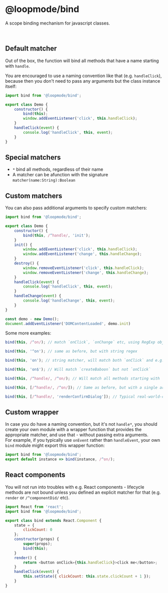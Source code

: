 # @loopmode/bind

A scope binding mechanism for javascript classes.

<br/>

## Default matcher

Out of the box, the function will bind all methods that have a name starting with `handle`.

You are encouraged to use a naming convention like that (e.g. `handleClick`), because then you don't need to pass any arguments but the class instance itself:

```javascript
import bind from '@loopmode/bind';

export class Demo {
    constructor() {
        bind(this);
        window.addEventListener('click', this.handleClick);
    }
    handleClick(event) {
        console.log('handleClick', this, event);
    }
}
```

## Special matchers

-   `*` bind all methods, regardless of their name
-   A matcher can be afunction with the signature `matcher(name:String):Boolean`

## Custom matchers

You can also pass additional arguments to specify custom matchers:

```javascript
import bind from '@loopmode/bind';

export class Demo {
    constructor() {
        bind(this, /^handle/, 'init');
    }
    init() {
        window.addEventListener('click', this.handleClick);
        window.addEventListener('change', this.handleChange);
    }
    destroy() {
        window.removeEventListener('click', this.handleClick);
        window.removeEventListener('change', this.handleChange);
    }
    handleClick(event) {
        console.log('handleClick', this, event);
    }
    handleChange(event) {
        console.log('handleChange', this, event);
    }
}

const demo - new Demo();
document.addEventListener('DOMContentLoaded', demo.init)
```

Some more examples:

```javascript
bind(this, /^on/); // match `onClick`, `onChange` etc, using RegExp object

bind(this, '^on'); // same as before, but with string regex

bind(this, 'on'); // string matcher, will match both `onClick` and e.g. `createBaboon`

bind(this, 'on$'); // Will match `createBaboon` but not `onClick`

bind(this, /^handle/, /^on/); // Will match all methods starting with `handle` or `on`, multiple arguments

bind(this, [/^handle/, /^on/]); // Same as before, but with a single array as argument

bind(this, [/^handle/, 'renderConfirmDialog']); // Typical real-world-case, match handlers but also some specific render method that gets injected into a child
```

## Custom wrapper

In case you do have a naming convention, but it's not `handle*`, you should create your own module with a wrapper function that provides the appropriate matcher, and use that - without passing extra arguments.<br/>
For example, if you typically use `onEvent` rather than `handleEvent`, your own `bind` module might export this wrapper function:

```javascript
import bind from '@loopmode/bind';
export default instance => bind(instance, /^on/);
```

## React components

You will not run into troubles with e.g. React components - lifecycle methods are not bound unless you defined an explicit matcher for that (e.g. `render` or `/^componentDid/` etc).

```javascript
import React from 'react';
import bind from '@loopmode/bind';

export class bind extends React.Component {
    state = {
        clickCount: 0
    };
    constructor(props) {
        super(props);
        bind(this);
    }
    render() {
        return <button onClick={this.handleClick}>click me</button>;
    }
    handleClick(event) {
        this.setState({ clickCount: this.state.clickCount + 1 });
    }
}
```
